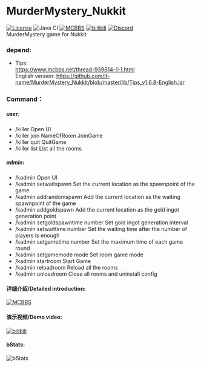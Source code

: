 # MurderMystery_Nukkit
[![License](https://img.shields.io/badge/License-AGPL%20v3-blue.svg)](LICENSE)
![Java CI](https://github.com/lt-name/MurderMystery_Nukkit/workflows/Java%20CI/badge.svg)
[![MCBBS](https://img.shields.io/badge/Link-MCBBS-brightgreen)](https://www.mcbbs.net/thread-1014768-1-1.html)
[![bilibili](https://img.shields.io/badge/Link-bilibili-ff69b4)](https://www.bilibili.com/video/BV1ga4y147Lf/)
[![Discord](https://img.shields.io/badge/Link-Discord-blue.svg)](https://discord.gg/pJjQDQC)    
MurderMystery game for Nukkit    
### depend:
* Tips:  
https://www.mcbbs.net/thread-939814-1-1.html  
English version: https://github.com/lt-name/MurderMystery_Nukkit/blob/master/lib/Tips_v1.6.8-English.jar  

### Command：
##### user:
* /killer Open UI​
* /killer join NameOfRoom JoinGame​
* /killer quit QuitGame​
* /killer list List all the rooms​
##### admin:
* /kadmin Open UI​
* /kadmin setwaitspawn Set the current location as the spawnpoint of the game​
* /kadmin addrandomspawn Add the current location as the waiting spawnpoint of the game​
* /kadmin addgoldspawn Add the current location as the gold ingot generation point​
* /kadmin setgoldspawntime number Set gold ingot generation interval​
* /kadmin setwaittime number Set the waiting time after the number of players is enough​
* /kadmin setgametime number Set the maximum time of each game round​
* /kadmin setgamemode mode Set room game mode​
* /kadmin startroom Start Game​
* /kadmin reloadroom Reload all the rooms​
* /kadmin unloadroom Close all rooms and uninstall config

#### 详细介绍/Detailed introduction:
[![MCBBS](https://img.shields.io/badge/Link-MCBBS-brightgreen)](https://www.mcbbs.net/thread-1014768-1-1.html)  
#### 演示视频/Demo video:
[![bilibili](https://img.shields.io/badge/Link-bilibili-ff69b4)](https://www.bilibili.com/video/BV1ga4y147Lf/)

#### bStats:
![bStats](https://bstats.org/signatures/bukkit/MurderMystery_Nukkit.svg)